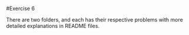 #Exercise 6

There are two folders, and each has their respective problems with more detailed explanations in README files.